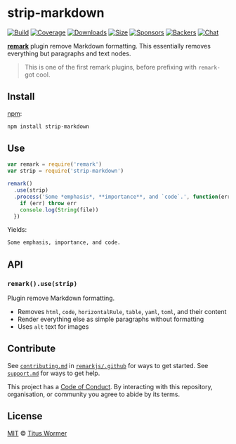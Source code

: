 # strip-markdown

[![Build][build-badge]][build]
[![Coverage][coverage-badge]][coverage]
[![Downloads][downloads-badge]][downloads]
[![Size][size-badge]][size]
[![Sponsors][sponsors-badge]][collective]
[![Backers][backers-badge]][collective]
[![Chat][chat-badge]][chat]

[**remark**][remark] plugin remove Markdown formatting.
This essentially removes everything but paragraphs and text nodes.

> This is one of the first remark plugins, before prefixing with `remark-` got
> cool.

## Install

[npm][]:

```sh
npm install strip-markdown
```

## Use

```js
var remark = require('remark')
var strip = require('strip-markdown')

remark()
  .use(strip)
  .process('Some *emphasis*, **importance**, and `code`.', function(err, file) {
    if (err) throw err
    console.log(String(file))
  })
```

Yields:

```txt
Some emphasis, importance, and code.
```

## API

### `remark().use(strip)`

Plugin remove Markdown formatting.

*   Removes `html`, `code`, `horizontalRule`, `table`, `yaml`, `toml`, and their
    content
*   Render everything else as simple paragraphs without formatting
*   Uses `alt` text for images

## Contribute

See [`contributing.md`][contributing] in [`remarkjs/.github`][health] for ways
to get started.
See [`support.md`][support] for ways to get help.

This project has a [Code of Conduct][coc].
By interacting with this repository, organisation, or community you agree to
abide by its terms.

## License

[MIT][license] © [Titus Wormer][author]

<!-- Definitions -->

[build-badge]: https://img.shields.io/travis/remarkjs/strip-markdown/master.svg

[build]: https://travis-ci.org/remarkjs/strip-markdown

[coverage-badge]: https://img.shields.io/codecov/c/github/remarkjs/strip-markdown.svg

[coverage]: https://codecov.io/github/remarkjs/strip-markdown

[downloads-badge]: https://img.shields.io/npm/dm/strip-markdown.svg

[downloads]: https://www.npmjs.com/package/strip-markdown

[size-badge]: https://img.shields.io/bundlephobia/minzip/strip-markdown.svg

[size]: https://bundlephobia.com/result?p=strip-markdown

[sponsors-badge]: https://opencollective.com/unified/sponsors/badge.svg

[backers-badge]: https://opencollective.com/unified/backers/badge.svg

[collective]: https://opencollective.com/unified

[chat-badge]: https://img.shields.io/badge/join%20the%20community-on%20spectrum-7b16ff.svg

[chat]: https://spectrum.chat/unified/remark

[npm]: https://docs.npmjs.com/cli/install

[health]: https://github.com/remarkjs/.github

[contributing]: https://github.com/remarkjs/.github/blob/master/contributing.md

[support]: https://github.com/remarkjs/.github/blob/master/support.md

[coc]: https://github.com/remarkjs/.github/blob/master/code-of-conduct.md

[license]: license

[author]: https://wooorm.com

[remark]: https://github.com/remarkjs/remark
